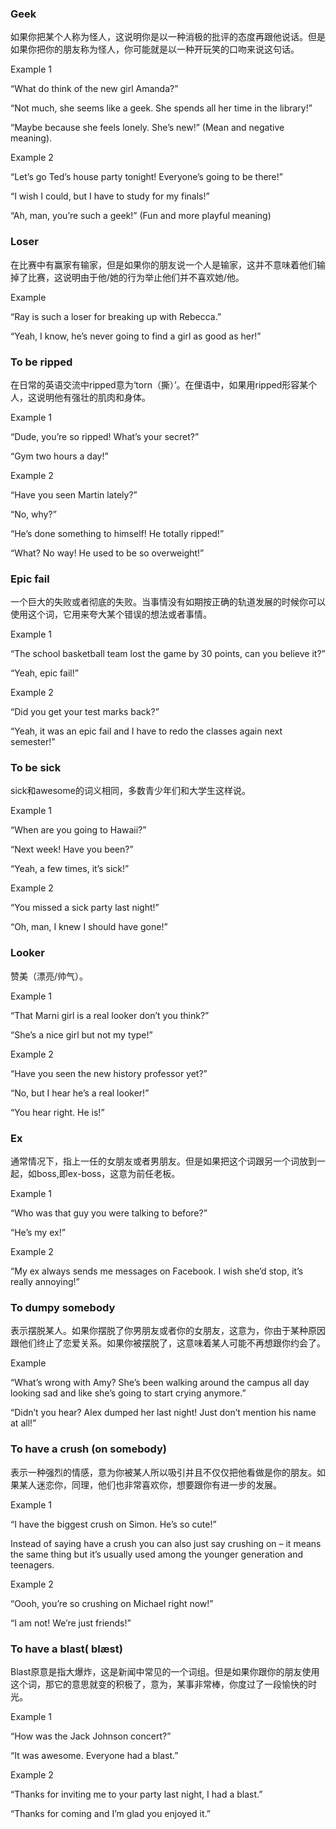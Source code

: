 ### Geek

如果你把某个人称为怪人，这说明你是以一种消极的批评的态度再跟他说话。但是如果你把你的朋友称为怪人，你可能就是以一种开玩笑的口吻来说这句话。

Example 1

“What do think of the new girl Amanda?”

“Not much, she seems like a geek. She spends all her time in the library!”

“Maybe because she feels lonely. She’s new!” (Mean and negative meaning).

Example 2

“Let’s go Ted’s house party tonight! Everyone’s going to be there!”

“I wish I could, but I have to study for my finals!”

“Ah, man, you’re such a geek!” (Fun and more playful meaning)



### Loser

在比赛中有赢家有输家，但是如果你的朋友说一个人是输家，这并不意味着他们输掉了比赛，这说明由于他/她的行为举止他们并不喜欢她/他。

Example 

“Ray is such a loser for breaking up with Rebecca.”

“Yeah, I know, he’s never going to find a girl as good as her!”



### To be ripped

在日常的英语交流中ripped意为‘torn（撕）’。在俚语中，如果用ripped形容某个人，这说明他有强壮的肌肉和身体。

Example 1

“Dude, you’re so ripped! What’s your secret?”

“Gym two hours a day!”

Example 2

“Have you seen Martin lately?”

“No, why?”

“He’s done something to himself! He totally ripped!”

“What? No way! He used to be so overweight!”



### Epic fail

一个巨大的失败或者彻底的失败。当事情没有如期按正确的轨道发展的时候你可以使用这个词，它用来夸大某个错误的想法或者事情。

Example 1

“The school basketball team lost the game by 30 points, can you believe it?”

“Yeah, epic fail!”

Example 2

“Did you get your test marks back?”

“Yeah, it was an epic fail and I have to redo the classes again next semester!”



### To be sick

sick和awesome的词义相同，多数青少年们和大学生这样说。

Example 1

“When are you going to Hawaii?”

“Next week! Have you been?”

“Yeah, a few times, it’s sick!”

Example 2

“You missed a sick party last night!”

“Oh, man, I knew I should have gone!”



### Looker

赞美（漂亮/帅气）。

Example 1

“That Marni girl is a real looker don’t you think?”

“She’s a nice girl but not my type!”

Example 2

“Have you seen the new history professor yet?”

“No, but I hear he’s a real looker!”

“You hear right. He is!”



### Ex

通常情况下，指上一任的女朋友或者男朋友。但是如果把这个词跟另一个词放到一起，如boss,即ex-boss，这意为前任老板。

Example 1

“Who was that guy you were talking to before?”

“He’s my ex!”

Example 2

“My ex always sends me messages on Facebook. I wish she’d stop, it’s really annoying!”



### To dumpy somebody

表示摆脱某人。如果你摆脱了你男朋友或者你的女朋友，这意为，你由于某种原因跟他们终止了恋爱关系。如果你被摆脱了，这意味着某人可能不再想跟你约会了。

Example

“What’s wrong with Amy? She’s been walking around the campus all day looking sad and like she’s going to start crying anymore.”

“Didn’t you hear? Alex dumped her last night! Just don’t mention his name at all!”



### **To have a crush (on somebody)** 

表示一种强烈的情感，意为你被某人所以吸引并且不仅仅把他看做是你的朋友。如果某人迷恋你，同理，他们也非常喜欢你，想要跟你有进一步的发展。

Example 1

“I have the biggest crush on Simon. He’s so cute!”

Instead of saying have a crush you can also just say crushing on – it means the same thing but it’s usually used among the younger generation and  teenagers.

Example 2

“Oooh, you’re so crushing on Michael right now!”

“I am not! We’re just friends!” 



### **To have a blast**( blæst)

Blast原意是指大爆炸，这是新闻中常见的一个词组。但是如果你跟你的朋友使用这个词，那它的意思就变的积极了，意为，某事非常棒，你度过了一段愉快的时光。

Example 1

“How was the Jack Johnson concert?”

“It was awesome. Everyone had a blast.”

Example 2

“Thanks for inviting me to your party last night, I had a blast.”

“Thanks for coming and I’m glad you enjoyed it.”